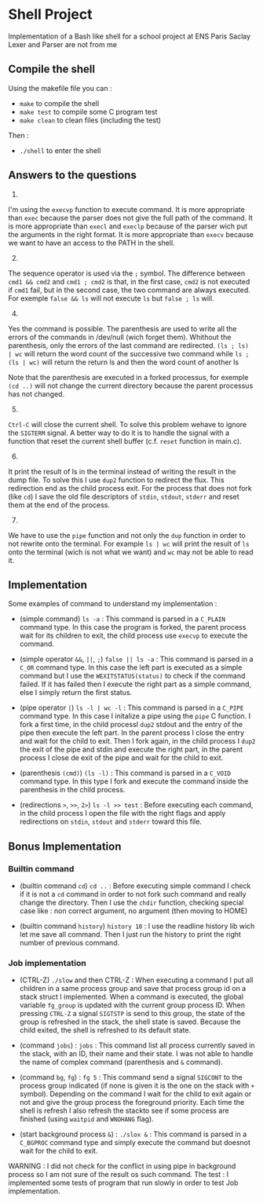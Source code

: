 # Shell Project

Implementation of a Bash like shell for a school project at ENS Paris Saclay
Lexer and Parser are not from me

## Compile the shell

Using the makefile file you can :
 - ```make``` to compile the shell
 - ```make test``` to compile some C program test
 - ```make clean``` to clean files (including the test)

Then :
 - ```./shell``` to enter the shell

## Answers to the questions

1.
I'm using the `execvp` function to execute command.
It is more appropriate than `exec` because the parser does not give the full path of the command.
It is more appropriate than `execl` and `execlp` because of the parser wich put the arguments in the right format.
It is more appropriate than `execv` because we want to have an access to the PATH in the shell.

2.
The sequence operator is used via the `;` symbol. The difference between ```cmd1 && cmd2``` and ```cmd1 ; cmd2``` is that, in the first case, `cmd2` is not executed if `cmd1` fail, but in the second case, the two command are always executed.
For exemple ```false && ls``` will not execute `ls` but ```false ; ls``` will.

4.
Yes the command is possible. The parenthesis are used to write all the errors of the commands in /dev/null (wich forget them). Whithout the parenthesis, only the errors of the last command are redirected.
```(ls ; ls) | wc``` will return the word count of the successive two command while
```ls ; (ls | wc)``` will return the return ls and then the word count of another ls

Note that the parenthesis are executed in a forked processus, for exemple ```(cd ..)``` will not change the current directory because the parent processus has not changed.

5.
`Ctrl-C` will close the current shell. To solve this problem wehave to ignore the `SIGTERM` signal. A better way to do it is to handle the signal with a function that reset the current shell buffer (c.f. `reset` function in main.c).

6.
It print the result of ls in the terminal instead of writing the result in the dump file.
To solve this I use `dup2` function to redirect the flux. This redirection end as the child process exit. For the process that does not fork (like `cd`) I save the old file descriptors of `stdin`, `stdout`, `stderr` and reset them at the end of the process.

7.
We have to use the `pipe` function and not only the `dup` function in order to not rewrite onto the terminal. For example ```ls | wc``` will print the result of `ls` onto the terminal (wich is not what we want) and `wc` may not be able to read it.

## Implementation

Some examples of command to understand my implementation :

 - (simple command) ```ls -a``` :
 This command is parsed in a `C_PLAIN` command type. In this case the program is forked, the parent process wait for its children to exit, the child process use `execvp` to execute the command.

 - (simple operator `&&`, `||`, `;`) ```false || ls -a``` :
 This command is parsed in a `C_OR` command type. In this case the left part is executed as a simple command but I use the `WEXITSTATUS(status)` to check if the command failed. If it has failed then I execute the right part as a simple command, else I simply return the first status.

 - (pipe operator `|`) ```ls -l | wc -l``` :
 This command is parsed in a `C_PIPE` command type. In this case I initalize a pipe using the `pipe` C function. I fork a first time, in the child processI `dup2` stdout and the entry of the pipe then execute the left part. In the parent process I close the entry and wait for the child to exit. Then I fork again, in the child process I `dup2` the exit of the pipe and stdin and execute the right part, in the parent process I close de exit of the pipe and wait for the child to exit.

 - (parenthesis `(cmd)`) ```(ls -l)``` :
 This command is parsed in a `C_VOID` command type. In this type I fork and execute the command inside the parenthesis in the child process.

 - (redirections `>`, `>>`, `2>`) ```ls -l >> test``` :
 Before executing each command, in the child process I open the file with the right flags and apply redirections on `stdin`, `stdout` and `stderr` toward this file.

## Bonus Implementation

### Builtin command

 - (builtin command `cd`) ```cd ..``` :
 Before executing simple command I check if it is not a `cd` command in order to not fork such command and really change the directory. Then I use the `chdir` function, checking special case like : non correct argument, no argument (then moving to HOME)

 - (builtin command `history`) ```history 10``` :
 I use the readline history lib wich let me save all command. Then I just run the history to print the right number of previous command.

### Job implementation

 - (CTRL-Z) ```./slow``` and then CTRL-Z :
 When executing a command I put all children in a same process group and save that process group id on a stack struct I implemented. When a command is executed, the global variable `fg_group` is updated with the current group process ID. When pressing `CTRL-Z` a signal `SIGTSTP` is send to this group, the state of the group is refreshed in the stack, the shell state is saved. Because the child exited, the shell is refreshed to its default state.

 - (command `jobs`) : ```jobs``` :
 This command list all process currently saved in the stack, with an ID, their name and their state. I was not able to handle the name of complex command (parenthesis and `&` command).

 - (command `bg`, `fg`) : ```fg 5``` :
 This command send a signal `SIGCONT` to the process group indicated (if none is given it is the one on the stack with `+` symbol). Depending on the command I wait for the child to exit again or not and give the group process the foreground priority. Each time the shell is refresh I also refresh the stackto see if some process are finished (using `waitpid` and `WNOHANG` flag).

 - (start background process `&`) : ```./slox &``` :
 This command is parsed in a `C_BGPROC` command type and simply execute the command but doesnot wait for the child to exit.

WARNING : I did not check for the conflict in using pipe in background process so I am not sure of the result os such command.
The test : I implemented some tests of program that run slowly in order to test Job implementation.
